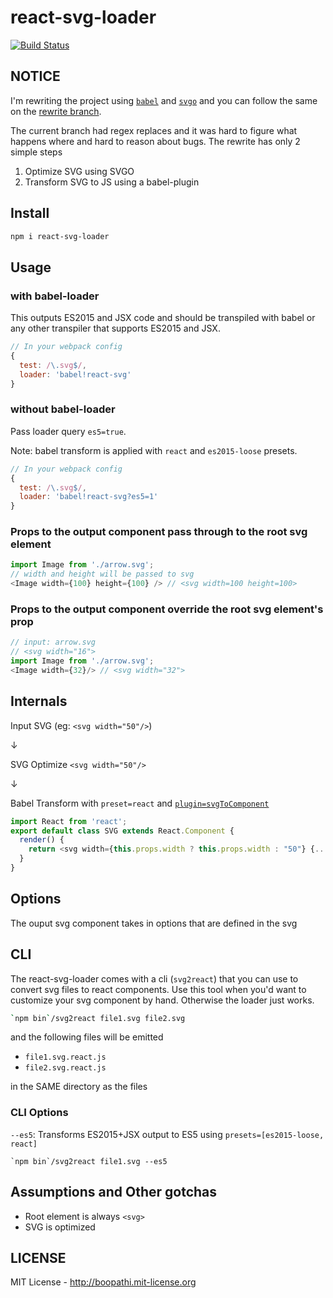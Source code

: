 # react-svg-loader

[![Build Status](https://travis-ci.org/boopathi/react-svg-loader.svg)](https://travis-ci.org/boopathi/react-svg-loader)

## NOTICE

I'm rewriting the project using [`babel`](https://github.com/babel/babel) and [`svgo`](https://github.com/svg/svgo) and you can follow the same on the [rewrite branch](https://github.com/boopathi/react-svg-loader/tree/rewrite).

The current branch had regex replaces and it was hard to figure what happens where and hard to reason about bugs. The rewrite has only 2 simple steps

1. Optimize SVG using SVGO
2. Transform SVG to JS using a babel-plugin

## Install

```sh
npm i react-svg-loader
```

## Usage

### with babel-loader

This outputs ES2015 and JSX code and should be transpiled with babel or any other transpiler that supports ES2015 and JSX.

```js
// In your webpack config
{
  test: /\.svg$/,
  loader: 'babel!react-svg'
}
```

### without babel-loader

Pass loader query `es5=true`.

Note: babel transform is applied with `react` and `es2015-loose` presets.

```js
// In your webpack config
{
  test: /\.svg$/,
  loader: 'babel!react-svg?es5=1'
}
```

### Props to the output component pass through to the root svg element

```js
import Image from './arrow.svg';
// width and height will be passed to svg
<Image width={100} height={100} /> // <svg width=100 height=100>
```

### Props to the output component override the root svg element's prop

```js
// input: arrow.svg
// <svg width="16">
import Image from './arrow.svg';
<Image width={32}/> // <svg width="32">
```

## Internals

<p align="center">

Input SVG
(eg: `<svg width="50"/>`)

↓

SVG Optimize
`<svg width="50"/>`

↓

Babel Transform with `preset=react` and [`plugin=svgToComponent`](src/plugin.js)
```js
import React from 'react';
export default class SVG extends React.Component {
  render() {
    return <svg width={this.props.width ? this.props.width : "50"} {...this.props} />;
  }
}
```

</p>

## Options

The ouput svg component takes in options that are defined in the svg

## CLI

The react-svg-loader comes with a cli (`svg2react`) that you can use to convert svg files to react components. Use this tool when you'd want to customize your svg component by hand. Otherwise the loader just works.

```sh
`npm bin`/svg2react file1.svg file2.svg
```

and the following files will be emitted

+ `file1.svg.react.js`
+ `file2.svg.react.js`

in the SAME directory as the files

### CLI Options

`--es5`: Transforms ES2015+JSX output to ES5 using `presets=[es2015-loose, react]`

```
`npm bin`/svg2react file1.svg --es5
```

## Assumptions and Other gotchas

+ Root element is always `<svg>`
+ SVG is optimized

## LICENSE

MIT License - http://boopathi.mit-license.org
